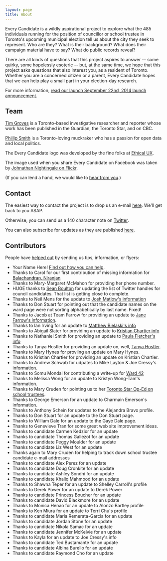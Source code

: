 ```yaml
---
layout: page
title: About
---
```


Every Candidate is a wildly aspirational project to explore what the 485 individuals running for the position of councillor or school trustee in Toronto's upcoming municipal election tell us about the city they seek to represent. Who are they? What is their background? What does their campaign material have to say? What do public records reveal?

There are all kinds of questions that this project aspires to answer -- some quirky, some hopelessly esoteric -- but, at the same time, we hope that this project asks questions that also interest you, as a resident of Toronto. Whether you are a concerned citizen or a parent, Every Candidate hopes that we can help play a small part in your election-day research.

For more information, [read our launch September 22nd, 2014 launch announcement](/2014/09/22/introducing-everycandidate-toronto/).

<h2 id="team">Team</h2>

[Tim Groves](https://twitter.com/timmgroves) is a Toronto-based investigative researcher and reporter whose work has been published in the Guardian, the Toronto Star, and on CBC. 

[Phillip Smith](https://twitter.com/phillipadsmith) is a Toronto-loving muckraker who has a passion for open data and local politics.

The Every Candidate logo was developed by the fine folks at [Ethical UX](http://ethicalux.com/).

The image used when you share Every Candidate on Facebook was taken by [Johnathan Nightingale on Flickr](https://www.flickr.com/photos/johnath/6876795286/in/photolist-dkJyJo-Kx33L-bF7TSB-a1tTAu-9zDhKF-oncwQ-btFnDY-7dEjM).

(If you can lend a hand, we would like to <a href="mailto:everycandidate@gmail.com">hear from you</a>.)

<h2 id="contact">Contact</h2>

The easiest way to contact the project is to drop us an e-mail <a href="mailto:everycandidate@gmail.com">here</a>. We'll get back to you ASAP.

Otherwise, you can send us a 140 character note on [Twitter](https://twitter.com/EveryCandidate).

You can also subscribe for updates as they are published [here](http://eepurl.com/3PqEv).

<h2 id="contributors">Contributors</h2>

People have [helped out](/get-involved) by sending us tips, information, or flyers:

* Your Name Here! [Find out how you can help](/get-involved).
* Thanks to Carol for our first contribution of missing information for [Balachandran, Niranjan](http://everycandidate.org/toronto-city-council/niranjan-balachandran-1998/)
* Thanks to Mary-Margaret McMahon for providing her phone number.
* HUGE thanks to [Sean Boulton](https://twitter.com/sboulton) for updating the list of Twitter handles for council candidates. That list is getting close to complete.
* Thanks to Neil Mens for the update to [Josh Matlow's information](/toronto-city-council/josh-matlow-1952/)
* Thanks to Don Stuart for pointing out that the candidate names on the ward page were not sorting alphabetically by last name. Fixed!
* Thanks to Jacob at Team Farrow for providing an update to [Jane Farrow's information](/toronto-city-council/jane-farrow-2166/).
* Thanks to Ian Irving for an update to [Matthew Bielaski's info](/toronto-city-council/matthew-bielaski-2410/)
* Thanks to Abigail Slater for providing an update to [Kristian Chartier info](/toronto-school-board/kristian-chartier-2473/)
* Thanks to Nathaniel Smith for providing an update to [Paula Fletcher's info](/toronto-city-council/paula-fletcher-2279/)
* Thanks to Tanya Hostler for providing an update on, well, [Tanya Hostler](/toronto-city-council/tanya-hostler-2421/).
* Thanks to Mary Hynes for proviing an update on Mary Hynes.
* Thanks to Kristian Chartier for providing an update on Kristian Chartier.
* Thanks to Andrew Schwab for udpates to Mike Layton & Joe Cressy's information.
* Thanks to Somu Mondal for contributing a write-up for [Ward 42](/toronto-ward/scarborough-rouge-river-42/)
* Thanks to Melissa Wong for an update to Kristyn Wong-Tam's information.
* Thanks to Mary Cruden for pointing us to her [Toronto Star Op-Ed on school trustees](http://www.thestar.com/opinion/commentary/2014/09/19/theres_no_excuse_for_ignoring_school_board_election.html).
* Thanks to George Emerson for an update to Charmain Emerson's information.
* Thanks to Anthony Schein for updates to the Alejandra Bravo profile.
* Thanks to Don Stuart for an update to the Don Stuart page.
* Thanks to William Dale for an update to the Gaye Dale page.
* Thanks to Genevieve Tran for some great web site improvement ideas.
* Thanks to candidate Carmen Kedzior for an update
* Thanks to candidate Thomas Gallezot for an update
* Thanks to candidate Peggy Moulder for an update
* Thanks to candidate Liz West for an update
* Thanks again to Mary Cruden for helping to track down school trustee candidate e-mail addresses
* Thanks to candidate Alex Perez for an update 
* Thanks to candidate Doug Cronkite for an update
* Thanks to candidate Ashley Sondhi for an update
* Thanks to candidate Khaliq Mahmood for an update
* Thanks to Shawna Teper for an update to Shelley Carroll's profile
* Thanks to Derek Power for an update to Derek Power
* Thanks to candidate Princess Boucher for an update
* Thanks to candidate David Blackmore for an update
* Thanks to Monica Henao for an update to Alonzo Bartley profile
* Thanks to Ken Miura for an update to Terri Chu's profile
* Thanks to candidate Maria Remerata-Garcia for an update
* Thanks to candidate Jordan Stone for an update
* Thanks to candidate Nikola Samac for an update
* Thanks to candidate Jennifer McKelvie for an update
* Thanks to Kayla for an update to Joe Cressy's info
* Thanks to candidate Ted Bustamante for an update
* Thanks to candidate Albina Burello for an update
* Thanks to candidate Raymond Cho for an update

